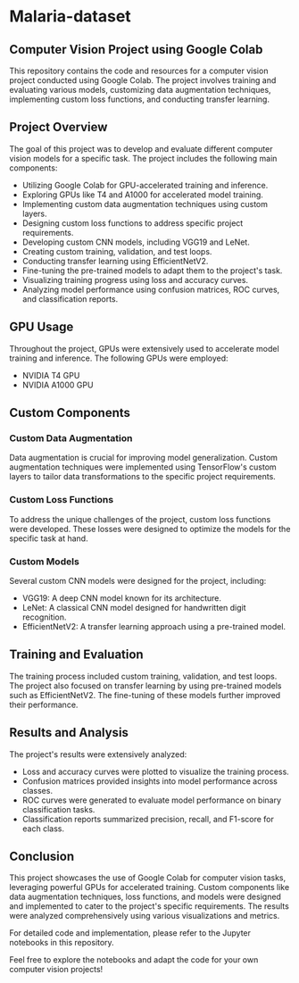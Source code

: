 # Malaria-dataset
## Computer Vision Project using Google Colab

This repository contains the code and resources for a computer vision project conducted using Google Colab. The project involves training and evaluating various models, customizing data augmentation techniques, implementing custom loss functions, and conducting transfer learning.

## Project Overview

The goal of this project was to develop and evaluate different computer vision models for a specific task. The project includes the following main components:

- Utilizing Google Colab for GPU-accelerated training and inference.
- Exploring GPUs like T4 and A1000 for accelerated model training.
- Implementing custom data augmentation techniques using custom layers.
- Designing custom loss functions to address specific project requirements.
- Developing custom CNN models, including VGG19 and LeNet.
- Creating custom training, validation, and test loops.
- Conducting transfer learning using EfficientNetV2.
- Fine-tuning the pre-trained models to adapt them to the project's task.
- Visualizing training progress using loss and accuracy curves.
- Analyzing model performance using confusion matrices, ROC curves, and classification reports.

## GPU Usage

Throughout the project, GPUs were extensively used to accelerate model training and inference. The following GPUs were employed:

- NVIDIA T4 GPU
- NVIDIA A1000 GPU

## Custom Components

### Custom Data Augmentation

Data augmentation is crucial for improving model generalization. Custom augmentation techniques were implemented using TensorFlow's custom layers to tailor data transformations to the specific project requirements.

### Custom Loss Functions

To address the unique challenges of the project, custom loss functions were developed. These losses were designed to optimize the models for the specific task at hand.

### Custom Models

Several custom CNN models were designed for the project, including:

- VGG19: A deep CNN model known for its architecture.
- LeNet: A classical CNN model designed for handwritten digit recognition.
- EfficientNetV2: A transfer learning approach using a pre-trained model.

## Training and Evaluation

The training process included custom training, validation, and test loops. The project also focused on transfer learning by using pre-trained models such as EfficientNetV2. The fine-tuning of these models further improved their performance.

## Results and Analysis

The project's results were extensively analyzed:

- Loss and accuracy curves were plotted to visualize the training process.
- Confusion matrices provided insights into model performance across classes.
- ROC curves were generated to evaluate model performance on binary classification tasks.
- Classification reports summarized precision, recall, and F1-score for each class.

## Conclusion

This project showcases the use of Google Colab for computer vision tasks, leveraging powerful GPUs for accelerated training. Custom components like data augmentation techniques, loss functions, and models were designed and implemented to cater to the project's specific requirements. The results were analyzed comprehensively using various visualizations and metrics.

For detailed code and implementation, please refer to the Jupyter notebooks in this repository.

Feel free to explore the notebooks and adapt the code for your own computer vision projects!

